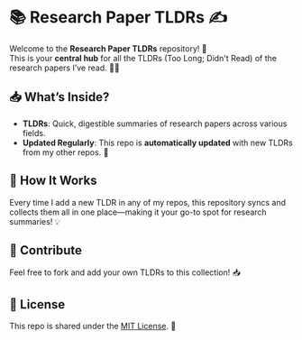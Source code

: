 # 📚 Research Paper TLDRs ✍️

Welcome to the **Research Paper TLDRs** repository! 🚀  
This is your **central hub** for all the TLDRs (Too Long; Didn't Read) of the research papers I’ve read. 📑✨

## 📥 What’s Inside?

- **TLDRs**: Quick, digestible summaries of research papers across various fields.
- **Updated Regularly**: This repo is **automatically updated** with new TLDRs from my other repos. 🔄

## 🔧 How It Works

Every time I add a new TLDR in any of my repos, this repository syncs and collects them all in one place—making it your go-to spot for research summaries! 💡

## 💬 Contribute

Feel free to fork and add your own TLDRs to this collection! 📥

## 📜 License

This repo is shared under the [MIT License](LICENSE). 📝
